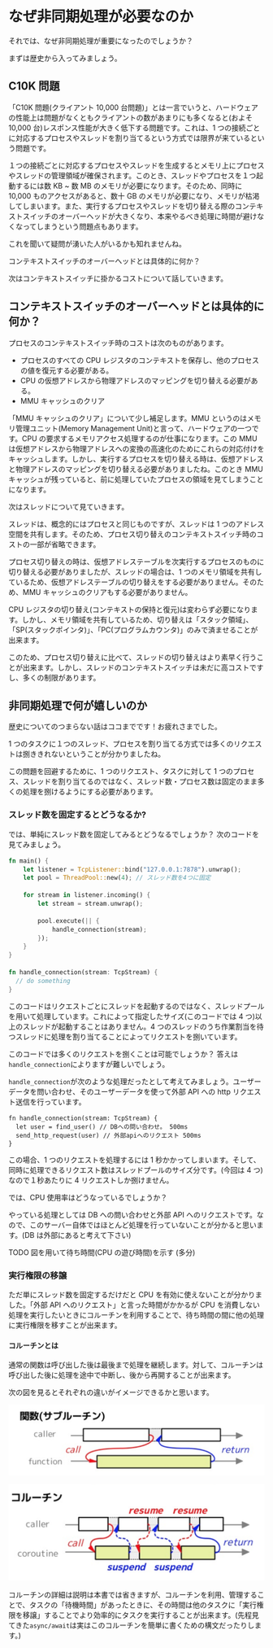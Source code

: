 # なぜ非同期処理が必要なのか

それでは、なぜ非同期処理が重要になったのでしょうか？

まずは歴史から入ってみましょう。

## C10K 問題

「C10K 問題(クライアント 10,000 台問題)」とは一言でいうと、ハードウェアの性能上は問題がなくともクライアントの数があまりにも多くなると(およそ 10,000 台)レスポンス性能が大きく低下する問題です。これは、1 つの接続ごとに対応するプロセスやスレッドを割り当てるという方式では限界が来ているという問題です。

１つの接続ごとに対応するプロセスやスレッドを生成するとメモリ上にプロセスやスレッドの管理領域が確保されます。このとき、スレッドやプロセスを１つ起動するには数 KB ~ 数 MB のメモリが必要になります。そのため、同時に 10,000 ものアクセスがあると、数十 GB のメモリが必要になり、メモリが枯渇してしまいます。また、実行するプロセスやスレッドを切り替える際のコンテキストスイッチのオーバーヘッドが大きくなり、本来やるべき処理に時間が避けなくなってしまうという問題点もあります。

これを聞いて疑問が湧いた人がいるかも知れませんね。

コンテキストスイッチのオーバーヘッドとは具体的に何か？

次はコンテキストスイッチに掛かるコストについて話していきます。

## コンテキストスイッチのオーバーヘッドとは具体的に何か？

プロセスのコンテキストスイッチ時のコストは次のものがあります。

- プロセスのすべての CPU レジスタのコンテキストを保存し、他のプロセスの値を復元する必要がある。
- CPU の仮想アドレスから物理アドレスのマッピングを切り替える必要がある。
- MMU キャッシュのクリア

「MMU キャッシュのクリア」について少し補足します。MMU というのはメモリ管理ユニット(Memory Management Unit)と言って、ハードウェアの一つです。CPU の要求するメモリアクセス処理するのが仕事になります。この MMU は仮想アドレスから物理アドレスへの変換の高速化のためにこれらの対応付けをキャッシュします。しかし、実行するプロセスを切り替える時は、仮想アドレスと物理アドレスのマッピングを切り替える必要がありましたね。このとき MMU キャッシュが残っていると、前に処理していたプロセスの領域を見てしまうことになります。

次はスレッドについて見ていきます。

スレッドは、概念的にはプロセスと同じものですが、スレッドは 1 つのアドレス空間を共有します。そのため、プロセス切り替えのコンテキストスイッチ時のコストの一部が省略できます。

プロセス切り替えの時は、仮想アドレステーブルを次実行するプロセスのものに切り替える必要がありましたが、スレッドの場合は、1 つのメモリ領域を共有しているため、仮想アドレステーブルの切り替えをする必要がありません。そのため、MMU キャッシュのクリアもする必要がありません。

CPU レジスタの切り替え(コンテキストの保持と復元)は変わらず必要になります。しかし、メモリ領域を共有しているため、切り替えは「スタック領域」、「SP(スタックポインタ)」、「PC(プログラムカウンタ)」のみで済ませることが出来ます。

このため、プロセス切り替えに比べて、スレッドの切り替えはより素早く行うことが出来ます。しかし、スレッドのコンテキストスイッチは未だに高コストですし、多くの制限があります。

## 非同期処理で何が嬉しいのか

歴史についてのつまらない話はココまでです！お疲れさまでした。

1 つのタスクに１つのスレッド、プロセスを割り当てる方式では多くのリクエストは捌ききれないということが分かりましたね。

この問題を回避するために、1 つのリクエスト、タスクに対して 1 つのプロセス、スレッドを割り当てるのではなく、スレッド数・プロセス数は固定のまま多くの処理を捌けるようにする必要があります。

### スレッド数を固定するとどうなるか?

では、単純にスレッド数を固定してみるとどうなるでしょうか？
次のコードを見てみましょう。

```rust
fn main() {
    let listener = TcpListener::bind("127.0.0.1:7878").unwrap();
    let pool = ThreadPool::new(4); // スレッド数を4つに固定

    for stream in listener.incoming() {
        let stream = stream.unwrap();

        pool.execute(|| {
            handle_connection(stream);
        });
    }
}

fn handle_connection(stream: TcpStream) {
  // do something
}
```

このコードはリクエストごとにスレッドを起動するのではなく、スレッドプールを用いて処理しています。これによって指定したサイズ(このコードでは 4 つ)以上のスレッドが起動することはありません。4 つのスレッドのうち作業割当を待つスレッドに処理を割り当てることによってリクエストを捌いています。

このコードでは多くのリクエストを捌くことは可能でしょうか？
答えは`handle_connection`によりますが難しいでしょう。

`handle_connection`が次のような処理だったとして考えてみましょう。ユーザーデータを問い合わせ、そのユーザーデータを使って外部 API への http リクエスト送信を行っています。

```
fn handle_connection(stream: TcpStream) {
  let user = find_user() // DBへの問い合わせ。 500ms
  send_http_request(user) // 外部apiへのリクエスト 500ms
}
```

この場合、1 つのリクエストを処理するには 1 秒かかってしまいます。そして、同時に処理できるリクエスト数はスレッドプールのサイズ分です。(今回は 4 つ)
なので１秒あたりに 4 リクエストしか捌けません。

では、CPU 使用率はどうなっているでしょうか？

やっている処理としては DB への問い合わせと外部 API へのリクエストです。なので、このサーバー自体ではほとんど処理を行っていないことが分かると思います。(DB は外部にあると考えて下さい)

TODO 図を用いて待ち時間(CPU の遊び時間)を示す
(多分)

### 実行権限の移譲

ただ単にスレッド数を固定するだけだと CPU を有効に使えないことが分かりました。「外部 API へのリクエスト」と言った時間がかかるが CPU を消費しない処理を実行したいときにコルーチンを利用することで、待ち時間の間に他の処理に実行権限を移すことが出来ます。

#### コルーチンとは

通常の関数は呼び出した後は最後まで処理を継続します。対して、コルーチンは呼び出した後に処理を途中で中断し、後から再開することが出来ます。

次の図を見るとそれぞれの違いがイメージできるかと思います。

![サブルーチン](./image/sub.png)

![コルーチン](./image/co.png)

コルーチンの詳細は説明は本書では省きますが、コルーチンを利用、管理することで、タスクの「待機時間」があったときに、その時間は他のタスクに「実行権限を移譲」することでより効率的にタスクを実行することが出来ます。(先程見てきた`async/await`は実はこのコルーチンを簡単に書くための構文だったりします。)
